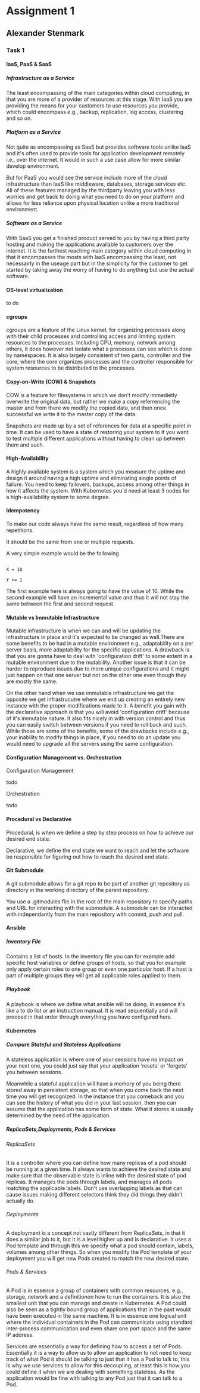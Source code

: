 Assignment 1
======
## Alexander Stenmark
### Task 1

#### IaaS, PaaS & SaaS

##### *Infrastructure as a Service*

The least encompassing of the main categories within cloud computing, in that you are more of a provider of resources at this stage. With IaaS you are providing the means for your customers to use resources you provide, which could encompass e.g., backup, replication, log access, clustering and so on.

##### *Platform as a Service*

Not quite as encompassing as SaaS but provides software tools unlike IaaS and it's often used to provide tools for application development remotely i.e., over the internet. It would in such a use case allow for more similar develop environment. 

But for PaaS you would see the service include more of the cloud infrastructure than IaaS like middleware, databases, storage services etc. All of these features managed by the thirdparty leaving you with less worries and get back to doing what you need to do on your platform and allows for less reliance upon physical location unlike a more traditional environment.

##### *Software as a Service*

With SaaS you get a finished product served to you by having a third party hosting and making the applications available to customers over the internet. It is the furthest reaching main category within cloud computing in that it encompasses the mosts with IaaS encompassing the least, not necessairly in the useage part but in the simplicity for the customer to get started by taking away the worry of having to do anything but use the actual software.

#### OS-level virtualization
to do
#### cgroups

cgroups are a feature of the Linux kernel, for organizing processes along with their child processes and controlling access and limiting system resources to the processes. Including CPU, memory, network among others, it does however not isolate what a processes can see which is done by namespaces. It is also largely consistent of two parts, controller and the core, where the core organizes processes and the controller responsible for system resources to be distributed to the processes.

#### Copy-on-Write (COW) & Snapshots
COW is a feature for filesystems in which we don't modify immedietly overwrite the original data, but rather we make a copy referrencing the master and from there we modify the copied data, and then once successful we write it to the master copy of the data.

Snapshots are made up by a set of references for data at a specific point in time. It can be used to have a state of restoring your system to if you want to test multiple different applications without having to clean up between them and such.

#### High-Availability
A highly available system is a system which you measure the uptime and design it around having a high uptime and eliminating single points of failure. You need to keep failovers, backups, access among other things in how it affects the system. With Kubernetes you'd need at least 3 nodes for a high-availability system to some degree.

#### Idempotency
To make our code always have the same result, regardless of how many repetitions.

It should be the same from one or multiple requests.

A very simple example would be the following

```

X = 10

Y += 1
```
The first example here is always going to have the value of 10.  While the second example will have an incremental value and thus it will not stay the same between the first and second request.

#### Mutable vs Immutable Infrastructure
Mutable infrastructure is when we can and will be updating the infrastructure in place and it's expected to be changed as well.There are some benefits to be had in a mutable environment e.g., adaptability on a per server basis, more adaptability for the specific applications. A drawback is that you are gonna have to deal with 'configuration drift' to some extent in a mutable environment due to the mutability. Another issue is that it can be harder to reproduce issues due to more unique configurations and it might just happen on that one server but not on the other one even though they are mostly the same.

On the other hand when we use immutable infrastructure we get the opposite we get infrastrucutre where we end up creating an entirely new instance with the proper modifications made to it. A benefit you gain with the declarative approach is that you will avoid 'configuration drift' because of it's immutable nature. It also fits nicely in with version control and thus you can easily switch between versions if you need to roll back and such. While those are some of the benefits, some of the drawbacks include e.g., your inability to modify things in place, if you need to do an update you would need to upgrade all the servers using the same configuration.

#### Configuration Management vs. Orchestration

Configuration Management

todo

Orchestration

todo
#### Procedural vs Declarative

Procedural, is when we define a step by step process on how to achieve our desired end state.

Declarative, we define the end state we want to reach and let the software be responsible for figuring out how to reach the desired end state. 

#### Git Submodule

A git submodule allows for a git repo to be part of another git repository as directory in the working directory of the parent repository. 

You use a .gitmodules file in the root of the main repository to specify paths and URL for interacting with the submodule. A submodule can be interacted with independantly from the main repository with commit, push and pull.

#### Ansible
##### *Inventory File*

Contains a list of hosts. In the inventory file you can for  example add specific host variables or define groups of hosts, so that you for example only apply certain roles to one group or even one particular host. If a host is part of multiple groups they will get all applicable roles applied to them.

##### *Playbook*

A playbook is where we define what ansible will be doing. In essence it's like a to do list or an instruction manual. It is read sequentially and will proceed in that order through everything you have configured here. 

#### Kubernetes
##### *Compare Stateful and Stateless Applications*

A stateless application is where one of your sessions have no impact on your next one, you could just say that your application 'resets' or 'forgets' you between sessions. 

Meanwhile a stateful application will have a memory of you being there stored away in persistent storage, so that when you come back the next time you will get recognized. In the instance that you comeback and you can see the history of what you did in your last session, then you can assume that the application has some form of state. What it stores is usually determined by the need of the application. 

##### *ReplicaSets,Deployments, Pods & Services*
###### *ReplicaSets*

It is a controller where you can define how many replicas of a pod should be running at a given time. It always wants to achieve the desired state and make sure that the observable state is inline with the desired state of pod replicas. It manages the pods through labels, and manages all pods matching the applicable labels. Don't use overlapping labels as that can cause issues making different selectors think they did things they didn't actually do.

###### *Deployments*

A deployment is a concept not vastly different from ReplicaSets, in that it does a similar job to it, but it is a level higher up and is declarative. It uses a Pod template and through this we specify what a pod should contain, labels, volumes among other things.  So when you modify the Pod template of your deployment you will get new Pods created to match the new desired state.

###### *Pods & Services*

A Pod is in essence a group of containers with common resources, e.g., storage, network and a definitionon how to run the containers. It is also the smallest unit that you can manage and create in Kubernetes. A Pod could also be seen as a tightly bound group of applications that in the past would have been executed in the same machine. It is in essence one logical unit where the individual containers in the Pod can communicate using standard inter-process communication and even share one port space and the same IP address. 

Services are essentially a way for defining how to access a set of Pods. Essentially it is a way to allow us to allow an application to not need to keep track of what Pod it should be talking to just that it has a Pod to talk to, this is why we use services to allow for this decoupling, at least this is how you could define it when we are dealing with something stateless. As the application would be fine with talking to any Pod just that it can talk to a Pod.